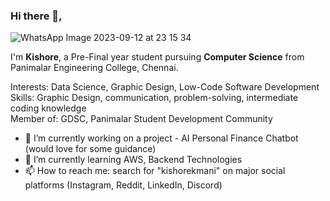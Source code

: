 ### Hi there 👋,
![WhatsApp Image 2023-09-12 at 23 15 34](https://github.com/kishorekmani/kishorekmani/assets/114010446/e4dc30bb-ac10-4b4b-bd1e-160fb7456f57)


I'm **Kishore**, a Pre-Final year student pursuing **Computer Science** from Panimalar Engineering College, Chennai.

Interests: Data Science, Graphic Design, Low-Code Software Development<br>
Skills: Graphic Design, communication, problem-solving, intermediate coding knowledge<br>
Member of: GDSC, Panimalar Student Development Community<br>

- 🔭 I’m currently working on a project - AI Personal Finance Chatbot (would love for some guidance)
- 🌱 I’m currently learning AWS, Backend Technologies
- 📫 How to reach me: search for "kishorekmani" on major social platforms (Instagram, Reddit, LinkedIn, Discord)
